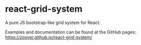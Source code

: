 # react-grid-system
A pure JS bootstrap-like grid system for React.

Examples and documentation can be found at the GitHub pages:
https://zoover.github.io/react-grid-system/
